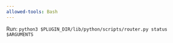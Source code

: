 ```yaml
---
allowed-tools: Bash
---
```


Run: `python3 $PLUGIN_DIR/lib/python/scripts/router.py status $ARGUMENTS`
